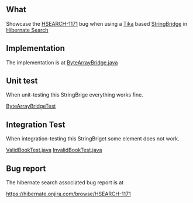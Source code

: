 ## What

Showcase the [HSEARCH-1171](https://hibernate.onjira.com/browse/HSEARCH-1171) bug when using a [Tika](http://tika.apache.org/) based [StringBridge](http://docs.jboss.org/hibernate/stable/search/api/org/hibernate/search/bridge/StringBridge.html) in [Hibernate Search](http://www.hibernate.org/subprojects/search.html)

## Implementation

The implementation is at  [ByteArrayBridge.java](https://github.com/framiere/hibernate-search-tika/blob/master/src/main/java/fr/ramiere/hibernate/search/ByteArrayBridge.java)

## Unit test
When unit-testing this StringBrige everything works fine. 

 [ByteArrayBridgeTest](https://github.com/framiere/hibernate-search-tika/blob/master/src/test/java/fr/ramiere/hibernate/search/ByteArrayBridgeTest.java)

## Integration Test
When integration-testing this StringBriget some element does not work.
 
 [ValidBookTest.java](https://github.com/framiere/hibernate-search-tika/blob/master/src/test/java/fr/ramiere/hibernate/search/ValidBookTest.java)
 [InvalidBookTest.java](https://github.com/framiere/hibernate-search-tika/blob/master/src/test/java/fr/ramiere/hibernate/search/InvalidBookTest.java)

## Bug report

The hibernate search associated bug report is at

 https://hibernate.onjira.com/browse/HSEARCH-1171